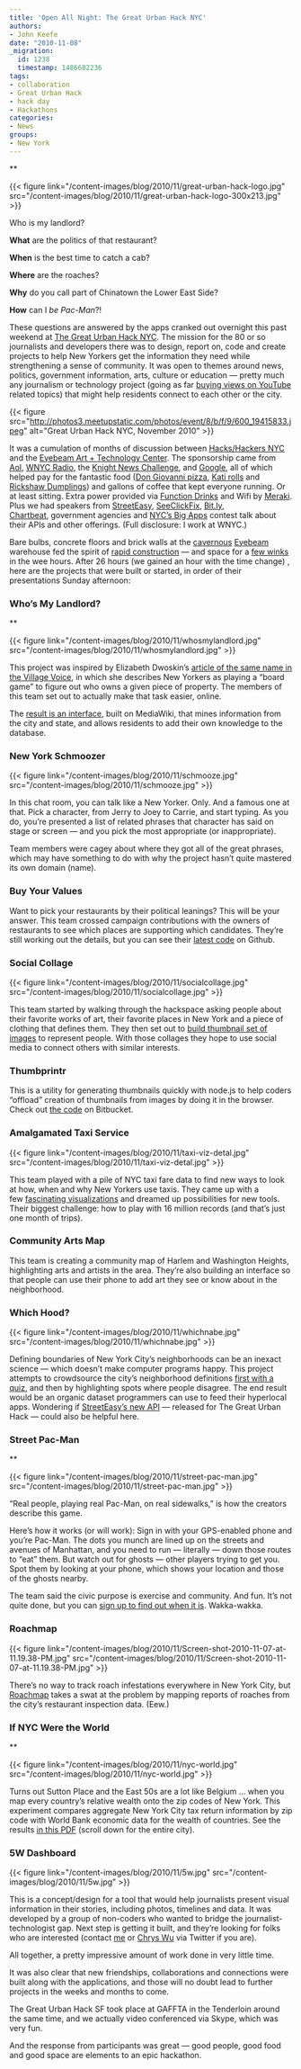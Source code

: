 ```yaml
---
title: 'Open All Night: The Great Urban Hack NYC'
authors:
- John Keefe
date: "2010-11-08"
_migration:
  id: 1238
  timestamp: 1486602236
tags:
- collaboration
- Great Urban Hack
- hack day
- Hackathons
categories:
- News
groups:
- New York
---
```


**

{{< figure link="/content-images/blog/2010/11/great-urban-hack-logo.jpg" src="/content-images/blog/2010/11/great-urban-hack-logo-300x213.jpg" >}}</p> 

Who</strong> is my landlord?

**What** are the politics of that restaurant?

**When** is the best time to catch a cab?

**Where** are the roaches?

**Why** do you call part of Chinatown the Lower East Side?

**How** can I _be Pac-Man_?!

These questions are answered by the apps cranked out overnight this past weekend at [The Great Urban Hack NYC][1]. The mission for the 80 or so journalists and developers there was to design, report on, code and create projects to help New Yorkers get the information they need while strengthening a sense of community. It was open to themes around news, politics, government information, arts, culture or education — pretty much any journalism or technology project (going as far [buying views on YouTube][2] related topics) that might help residents connect to each other or the city.

{{< figure src="http://photos3.meetupstatic.com/photos/event/8/b/f/9/600_19415833.jpeg" alt="Great Urban Hack NYC, November 2010" >}}

It was a cumulation of months of discussion between [Hacks/Hackers NYC][3] and the [Eyebeam Art + Technology Center][4]. The sponsorship came from [Aol][5], [WNYC Radio][6], the [Knight News Challenge][7], and [Google][8], all of which helped pay for the fantastic food ([Don Giovanni pizza][9], [Kati rolls][10] and [Rickshaw Dumplings][11]) and gallons of coffee that kept everyone running. Or at least sitting. Extra power provided via [Function Drinks][12] and Wifi by [Meraki][13]. Plus we had speakers from [StreetEasy][14], [SeeClickFix][15], [Bit.ly][16], [Chartbeat][17], government agencies and [NYC&#8217;s Big Apps][18] contest talk about their APIs and other offerings. (Full disclosure: I work at WNYC.)

<!--more-->

Bare bulbs, concrete floors and brick walls at the [cavernous][19] [Eyebeam][4] warehouse fed the spirit of [rapid construction][20] — and space for a [few winks][21] in the wee hours. After 26 hours (we gained an hour with the time change) , here are the projects that were built or started, in order of their presentations Sunday afternoon:

### **Who&#8217;s My Landlord?**

**

{{< figure link="/content-images/blog/2010/11/whosmylandlord.jpg" src="/content-images/blog/2010/11/whosmylandlord.jpg" >}}</p> 

</strong>

This project was inspired by Elizabeth Dwoskin&#8217;s [article of the same name in the Village Voice][22], in which she describes New Yorkers as playing a &#8220;board game&#8221; to figure out who owns a given piece of property. The members of this team set out to actually make that task easier, online.

The [result is an interface][23], built on MediaWiki, that mines information from the city and state, and allows residents to add their own knowledge to the database.

### **New York Schmoozer**

{{< figure link="/content-images/blog/2010/11/schmooze.jpg" src="/content-images/blog/2010/11/schmooze.jpg" >}}

In this chat room, you can talk like a New Yorker. Only. And a famous one at that. Pick a character, from Jerry to Joey to Carrie, and start typing. As you do, you&#8217;re presented a list of related phrases that character has said on stage or screen — and you pick the most appropriate (or inappropriate).

Team members were cagey about where they got all of the great phrases, which may have something to do with why the project hasn&#8217;t quite mastered its own domain (name).

### **Buy Your Values**

Want to pick your restaurants by their political leanings? This will be your answer. This team crossed campaign contributions with the owners of restaurants to see which places are supporting which candidates. They&#8217;re still working out the details, but you can see their [latest code][24] on Github.

### **Social Collage**

{{< figure link="/content-images/blog/2010/11/socialcollage.jpg" src="/content-images/blog/2010/11/socialcollage.jpg" >}}

This team started by walking through the hackspace asking people about their favorite works of art, their favorite places in New York and a piece of clothing that defines them. They then set out to [build thumbnail set of images][25] to represent people. With those collages they hope to use social media to connect others with similar interests.

### **Thumbprintr**

This is a utility for generating thumbnails quickly with node.js to help coders &#8220;offload&#8221; creation of thumbnails from images by doing it in the browser. Check out [the code][26] on Bitbucket.

### **Amalgamated Taxi Service**

{{< figure link="/content-images/blog/2010/11/taxi-viz-detal.jpg" src="/content-images/blog/2010/11/taxi-viz-detal.jpg" >}}

This team played with a pile of NYC taxi fare data to find new ways to look at how, when and why New Yorkers use taxis. They came up with a few [fascinating visualizations][27] and dreamed up possibilities for new tools. Their biggest challenge: how to play with 16 million records (and that&#8217;s just one month of trips).

<!--more-->

### **Community Arts Map**

This team is creating a community map of Harlem and Washington Heights, highlighting arts and artists in the area. They&#8217;re also building an interface so that people can use their phone to add art they see or know about in the neighborhood.

### **Which Hood?**

{{< figure link="/content-images/blog/2010/11/whichnabe.jpg" src="/content-images/blog/2010/11/whichnabe.jpg" >}}

Defining boundaries of New York City&#8217;s neighborhoods can be an inexact science — which doesn&#8217;t make computer programs happy. This project attempts to crowdsource the city&#8217;s neighborhood definitions [first with a quiz][28], and then by highlighting spots where people disagree. The end result would be an organic dataset programmers can use to feed their hyperlocal apps. Wondering if [StreetEasy&#8217;s new API][29] — released for The Great Urban Hack — could also be helpful here.

### **Street Pac-Man**

**

{{< figure link="/content-images/blog/2010/11/street-pac-man.jpg" src="/content-images/blog/2010/11/street-pac-man.jpg" >}}</p> 

</strong>

&#8220;Real people, playing real Pac-Man, on real sidewalks,&#8221; is how the creators describe this game.

Here&#8217;s how it works (or will work): Sign in with your GPS-enabled phone and you&#8217;re Pac-Man. The dots you munch are lined up on the streets and avenues of Manhattan, and you need to run — literally — down those routes to &#8220;eat&#8221; them. But watch out for ghosts — other players trying to get you. Spot them by looking at your phone, which shows your location and those of the ghosts nearby.

The team said the civic purpose is exercise and community. And fun. It&#8217;s not quite done, but you can [sign up to find out when it is][30]. Wakka-wakka.

### **Roachmap**

{{< figure link="/content-images/blog/2010/11/Screen-shot-2010-11-07-at-11.19.38-PM.jpg" src="/content-images/blog/2010/11/Screen-shot-2010-11-07-at-11.19.38-PM.jpg" >}}

There&#8217;s no way to track roach infestations everywhere in New York City, but [Roachmap][31] takes a swat at the problem by mapping reports of roaches from the city&#8217;s restaurant inspection data. (Eew.)

### **If NYC Were the World**

**

{{< figure link="/content-images/blog/2010/11/nyc-world.jpg" src="/content-images/blog/2010/11/nyc-world.jpg" >}}</p> 

</strong>

Turns out Sutton Place and the East 50s are a lot like Belgium &#8230; when you map every country&#8217;s relative wealth onto the zip codes of New York. This experiment compares aggregate New York City tax return information by zip code with World Bank economic data for the wealth of countries. See the results [in this PDF][32] (scroll down for the entire city).

### **5W Dashboard**

{{< figure link="/content-images/blog/2010/11/5w.jpg" src="/content-images/blog/2010/11/5w.jpg" >}}

This is a concept/design for a tool that would help journalists present visual information in their stories, including photos, timelines and data. It was developed by a group of non-coders who wanted to bridge the journalist-technologist gap. Next step is getting it built, and they&#8217;re looking for folks who are interested (contact [me][33] or [Chrys Wu][34] via Twitter if you are).

All together, a pretty impressive amount of work done in very little time.

It was also clear that new friendships, collaborations and connections were built along with the applications, and those will no doubt lead to further projects in the weeks and months to come.

The Great Urban Hack SF took place at GAFFTA in the Tenderloin around the same time, and we actually video conferenced via Skype, which was very fun.

And the response from participants was great &#8212; good people, good food and good space are elements to an epic hackathon.

 [1]: http://meetupnyc.hackshackers.com/calendar/14969218/
 [2]: https://themarketingheaven.com/buy-youtube-views
 [3]: http://meetupnyc.hackshackers.com/
 [4]: http://eyebeam.org/
 [5]: http://www.aol.com/
 [6]: http://www.wnyc.org
 [7]: http://www.newschallenge.org/
 [8]: http://www.google.com
 [9]: http://www.dongiovanni-ny.com/
 [10]: http://www.thekatirollcompany.com/menu_ny.html
 [11]: http://www.rickshawdumplings.com/
 [12]: http://www.functiondrinks.com/
 [13]: http://meraki.com/
 [14]: http://StreetEasy.com
 [15]: http://SeeClickFix.com
 [16]: http://bit.ly
 [17]: http://chartbeat.com
 [18]: http://nycbigapps.com/
 [19]: http://meetupnyc.hackshackers.com/photos/1139439/19415745/#19415833
 [20]: http://meetupnyc.hackshackers.com/photos/1139439/19415745/#19415745
 [21]: http://hackshackers.com/2010/11/07/sleeping-bodies-at-the-great-urban-hack-nyc/
 [22]: http://www.villagevoice.com/2010-11-03/news/let-s-play-who-s-my-landlord/
 [23]: http://nycloves.me/landlord/index.php?title=Main_Page
 [24]: https://github.com/buyyourvalues/buyyourvalues-web
 [25]: http://socialcollage.s7labs.com
 [26]: http://bitbucket.org/jiaaro/thumbprintr
 [27]: http://faresharenyc.com/data-analysis/
 [28]: http://brooklyn.whichhood.org/
 [29]: http://streeteasy.com/nyc/api/info
 [30]: http://hckhc.kr/at5DOC
 [31]: http://roachmap.com/
 [32]: http://dl.dropbox.com/u/6155/If-NYC-Were-the-World.pdf
 [33]: http://twitter.com/jfkeefe
 [34]: http://twitter.com/MacDivaONA